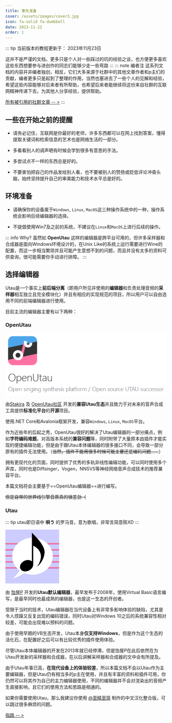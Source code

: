 ```yaml
---
title: 事先准备
cover: /assets/images/cover3.jpg
icon: fa-solid fa-dumbbell
date: 2023-11-22
order: 1
---
```


::: tip
当前版本的教程更新于： 2023年11月23日

这并不是严谨的文档，更多只是个人对一些踩过的坑的经验之谈，也方便更多喜欢这些东西想要参与进创作的同志们能够少走一些弯路
:::
::: note 编者注
这系列文档的内容并非编者独创，相反，它们大多来源于社群中的其他文章作者和p主们的贡献，编者更多只是起到了整理的作用，当然也塞进去了一些个人的见解和经验，希望这些内容能够对后来者有所帮助，也希望后来者能继续将这份来自社群的互联网精神传递下去，为其他人分享经验，提供帮助。

[所有被引用的社群文章 -- >](/utau/from)
:::

## 一些在开始之前的提醒

- 请务必记住，互联网是你最好的老师，许多东西都可以在网上找到答案，懂得提取关键词和检索信息的艺术也是网络生活的一部分。

- 多看看别人的调声晒有时候会学到很多有意思的手法。

- 多尝试点不一样的东西总是好的。

- 不要害怕把自己的作品发给别人看，也不要被别人的赞扬或贬低评论冲昏头脑，始终坚持提升自己的审美能力和技术水平总是好的。

## 环境准备

- 请确保你的设备属于`Windows`, `Linux`, `MacOS`这三种操作系统中的一种，操作系统会影响后续编辑器的选择。

- 不提倡使用Win7及之前的系统，不建议在`Linux`和`MacOS`上进行后续的操作。

::: info Why?
虽然如 **OpenUtau** 这样的编辑器是跨平台可用的，但许多采样器和合成器是面向Windows环境设计的，在Unix Like的系统上运行需要进行Wine的配置，而这一步相当繁琐并且可能产生意想不到的问题，而且并没有太多的资料可供查询，很可能需要你手动进行排障。
:::

## 选择编辑器

Utau是一个事实上**前后端分离**（即用户所见并使用的**编辑器**和负责处理音频的**采样器**相互独立且完全模块化）并且有相应的实现规范的项目，所以用户可以自由选用不同的前端编辑器进行使用。

目前主流的编辑器主要有以下两种：

### **OpenUtau**

![OpenUtau](../.vuepress/public/openutau.png)

由<u>Stakira</u> 及 <u>OpenUtau社区</u> 开发的**兼容Utau生态**并且致力于对未来的音声合成工具提供**标准化平台**的**开源**项目。

使用.NET Core和Avalonia框架开发，兼容`Windows`, `Linux`, `MacOS`平台。

作为近些年的后起之秀，OpenUtau很好的解决了Utau编辑器的一部分痛点，例如**字符编码难题**，对高版本系统的**兼容问题**等，同时附带了大量原本由插件才能实现的便捷编辑功能，但是由于跟Utau本体编辑器的很多接口不同，会导致一部分原有的插件无法使用。（~~当然，插件不能用很多时候可能主要还是编码问题......~~）

拥有更现代化的页面，同时提供了优秀的多轨非线性编辑功能，可以同时使用多个声库，同时也是Diffsinger，Vogen，NNSVS等神经网络音声合成技术的推荐兼容平台。

本篇文档将会主要基于==OpenUtau编辑器==进行编写。

~~但是自带的世界线引擎音质真的很差劲（~~

### **Utau**

::: tip
utau即日语中 **唄う** 的罗马音，意为歌唱，非常言简意赅XD
:::

![Utau](../.vuepress/public/utau_logo.png)

由 <u>饴屋P</u> 开发的**Utau默认编辑器**，最早发布于2008年，使用Virtual Basic语言编写，是最早同时也最成熟的编辑器，也是这一生态的开创者。

受限于当时的技术，Utau编辑器在当代设备上有非常多影响体验的缺陷，尤其是令人烦躁又反复出现的编码错误，同时Utau对Windows 10之后的系统兼容性相对较差，可能会出现难以预料的问题。

由于使用早期的VB生态开发，Utau本身**仅支持Windows**，但是作为这个生态的活化石，在配置好之后可以有比较优秀的插件使用体验。

尽管Utau本体编辑器的开发在2013年就已经停滞，但是饴屋P在此后依然在为Utau开发新的采样器和合成器，在以后讲解采样器和合成器的文中会有所提及。

由于Utau年事已高，**在现代设备上的体验较差**，所以本篇文档不会以Utau作为主要编辑器，但是Utau仍有相当多的p主在使用，并且有丰富的资料和插件可用，你仍然可以将其作为自己的主力编辑器使用，不同的编辑器并不会对渲染出的音频产生直接影响，且它们的使用方法和思路是相通的。

如果你需要使用Utau，那么我建议你使用 [@至精至简](https://space.bilibili.com/87172593/) 制作的中文汉化整合版，可以跳过很多麻烦的问题。

[指路 -- >](https://www.bilibili.com/read/cv7974422/)
